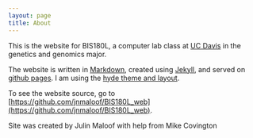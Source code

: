 ```yaml
---
layout: page
title: About
---
```


This is the website for BIS180L, a computer lab class at [UC Davis](www.ucdavis.edu) in the genetics and genomics major.

The website is written in [Markdown](http://daringfireball.net/projects/markdown/syntax), created using [Jekyll](http://jekyllrb.com/), and served on [github pages](https://pages.github.com/).  I am using the [hyde theme and layout](http://hyde.getpoole.com/).

To see the website source, go to [https://github.com/jnmaloof/BIS180L_web](https://github.com/jnmaloof/BIS180L_web).

Site was created by Julin Maloof with help from Mike Covington